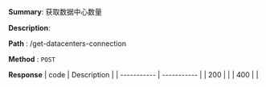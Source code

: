 **Summary**: 获取数据中心数量

**Description**:

**Path** : /get-datacenters-connection

**Method** : `POST`

**Response**
| code      | Description |
| ----------- | ----------- |
|  200   |       |
|  400   |       |

